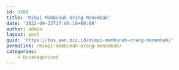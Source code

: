 ```yaml
---
id: 3300
title: 'Mimpi Membunuh Orang Menembak'
date: '2022-09-23T17:09:10+00:00'
author: admin
layout: post
guid: 'https://bos.awn.biz.id/mimpi-membunuh-orang-menembak/'
permalink: /mimpi-membunuh-orang-menembak/
categories:
    - Uncategorized
---
```


